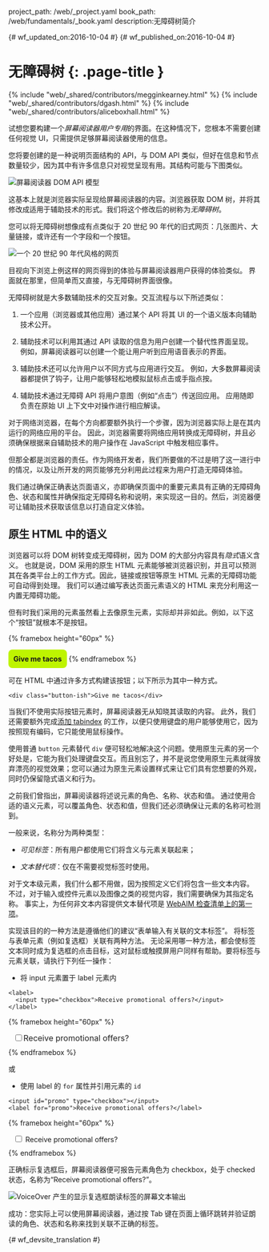 project_path: /web/_project.yaml
book_path: /web/fundamentals/_book.yaml
description:无障碍树简介


{# wf_updated_on:2016-10-04 #}
{# wf_published_on:2016-10-04 #}

# 无障碍树 {: .page-title }

{% include "web/_shared/contributors/megginkearney.html" %}
{% include "web/_shared/contributors/dgash.html" %}
{% include "web/_shared/contributors/aliceboxhall.html" %}



试想您要构建一个*屏幕阅读器用户专用*的界面。在这种情况下，您根本不需要创建任何视觉 UI，只需提供足够屏幕阅读器使用的信息。



您将要创建的是一种说明页面结构的 API，与 DOM API 类似，但好在信息和节点数量较少，因为其中有许多信息只对视觉呈现有用。其结构可能与下图类似。


![屏幕阅读器 DOM API 模型](imgs/treestructure.jpg)

这基本上就是浏览器实际呈现给屏幕阅读器的内容。浏览器获取 DOM 树，并将其修改成适用于辅助技术的形式。我们将这个修改后的树称为*无障碍树*。


您可以将无障碍树想像成有点类似于 20 世纪 90 年代的旧式网页：几张图片、大量链接，或许还有一个字段和一个按钮。


![一个 20 世纪 90 年代风格的网页](imgs/google1998.png)

目视向下浏览上例这样的网页得到的体验与屏幕阅读器用户获得的体验类似。
界面就在那里，但简单而又直接，与无障碍树界面很像。


无障碍树就是大多数辅助技术的交互对象。交互流程与以下所述类似：


 1. 一个应用（浏览器或其他应用）通过某个 API 将其 UI 的一个语义版本向辅助技术公开。

 1. 辅助技术可以利用其通过 API 读取的信息为用户创建一个替代性界面呈现。
例如，屏幕阅读器可以创建一个能让用户听到应用语音表示的界面。


 1. 辅助技术还可以允许用户以不同方式与应用进行交互。
例如，大多数屏幕阅读器都提供了钩子，让用户能够轻松地模拟鼠标点击或手指点按。

 1. 辅助技术通过无障碍 API 将用户意图（例如“点击”）传送回应用。
应用随即负责在原始 UI 上下文中对操作进行相应解读。


对于网络浏览器，在每个方向都要额外执行一个步骤，因为浏览器实际上是在其内运行的网络应用的平台。
因此，浏览器需要将网络应用转换成无障碍树，并且必须确保根据来自辅助技术的用户操作在 JavaScript 中触发相应事件。




但那全都是浏览器的责任。作为网络开发者，我们所要做的不过是明了这一进行中的情况，以及让所开发的网页能够充分利用此过程来为用户打造无障碍体验。



我们通过确保正确表达页面语义，亦即确保页面中的重要元素具有正确的无障碍角色、状态和属性并确保指定无障碍名称和说明，来实现这一目的。然后，浏览器便可让辅助技术获取该信息以打造自定义体验。


## 原生 HTML 中的语义

浏览器可以将 DOM 树转变成无障碍树，因为 DOM 的大部分内容具有*隐式*语义含义。
也就是说，DOM 采用的原生 HTML 元素能够被浏览器识别，并且可以预测其在各类平台上的工作方式。因此，链接或按钮等原生 HTML 元素的无障碍功能可自动得到处理。
我们可以通过编写表达页面元素语义的 HTML 来充分利用这一内置无障碍功能。


但有时我们采用的元素虽然看上去像原生元素，实际却并非如此。例如，以下这个“按钮”就根本不是按钮。


{% framebox height="60px" %}
<style>
    .fancy-btn {
        display: inline-block;
        background: #BEF400;
        border-radius: 8px;
        padding: 10px;
        font-weight: bold;
        user-select: none;
        cursor: pointer;
    }
</style>
<div class="fancy-btn">Give me tacos</div>
{% endframebox %}

可在 HTML 中通过许多方式构建该按钮；以下所示为其中一种方式。


    <div class="button-ish">Give me tacos</div>
    

当我们不使用实际按钮元素时，屏幕阅读器无从知晓其读取的内容。
此外，我们还需要额外完成[添加 tabindex](/web/fundamentals/accessibility/focus/using-tabindex) 的工作，以便只使用键盘的用户能够使用它，因为按照现有编码，它只能使用鼠标操作。




使用普通 `button` 元素替代 `div` 便可轻松地解决这个问题。使用原生元素的另一个好处是，它能为我们处理键盘交互。而且别忘了，并不是说您使用原生元素就得放弃漂亮的视觉效果；您可以通过为原生元素设置样式来让它们具有您想要的外观，同时仍保留隐式语义和行为。




之前我们曾指出，屏幕阅读器将述说元素的角色、名称、状态和值。
通过使用合适的语义元素，可以覆盖角色、状态和值，但我们还必须确保让元素的名称可检测到。



一般来说，名称分为两种类型：

 - *可见标签*：所有用户都使用它们将含义与元素关联起来；

 - *文本替代项*：仅在不需要视觉标签时使用。


对于文本级元素，我们什么都不用做，因为按照定义它们将包含一些文本内容。
不过，对于输入或控件元素以及图像之类的视觉内容，我们需要确保为其指定名称。
事实上，为任何非文本内容提供文本替代项是 [WebAIM 检查清单上的第一项](http://webaim.org/standards/wcag/checklist#g1.1)。



实现该目的的一种方法是遵循他们的建议“表单输入有关联的文本标签”。
将标签与表单元素（例如复选框）关联有两种方法。
无论采用哪一种方法，都会使标签文本同时成为复选框的点击目标，这对鼠标或触摸屏用户同样有帮助。要将标签与元素关联，请执行下列任一操作：

 - 将 input 元素置于 label 元素内

<div class="clearfix"></div>

    <label>
      <input type="checkbox">Receive promotional offers?</input>
    </label>


{% framebox height="60px" %}
<div style="margin: 10px;">
    <label style="font-size: 16px; color: #212121;">
        <input type="checkbox">Receive promotional offers?</input>
    </label>
</div>
{% endframebox %}


或

 - 使用 label 的 `for` 属性并引用元素的 `id`

<div class="clearfix"></div>

    <input id="promo" type="checkbox"></input>
    <label for="promo">Receive promotional offers?</label>


{% framebox height="60px" %}
<div style="margin: 10px;">
    <input id="promo" type="checkbox"></input>
    <label for="promo">Receive promotional offers?</label>
</div>
{% endframebox %}
    

正确标示复选框后，屏幕阅读器便可报告元素角色为 checkbox，处于 checked 状态，名称为“Receive promotional offers?”。



![VoiceOver 产生的显示复选框朗读标签的屏幕文本输出](imgs/promo-offers.png)

成功：您实际上可以使用屏幕阅读器，通过按 Tab 键在页面上循环跳转并验证朗读的角色、状态和名称来找到关联不正确的标签。






{# wf_devsite_translation #}
